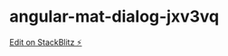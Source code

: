 # angular-mat-dialog-jxv3vq

[Edit on StackBlitz ⚡️](https://stackblitz.com/edit/angular-mat-dialog-jxv3vq)